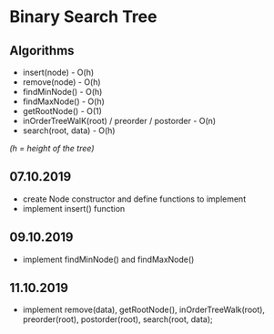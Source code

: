 # Binary Search Tree #

## Algorithms ##
- insert(node) - O(h)
- remove(node) - O(h)
- findMinNode() - O(h) 
- findMaxNode() - O(h)
- getRootNode() - O(1)
- inOrderTreeWalK(root) / preorder / postorder - O(n)
- search(root, data) - O(h) 

_(h = height of the tree)_

## 07.10.2019 ##

- create Node constructor and define functions to implement
- implement insert() function

## 09.10.2019 ##
- implement findMinNode() and findMaxNode()

## 11.10.2019 ##
- implement remove(data), getRootNode(), inOrderTreeWalk(root), preorder(root), postorder(root), search(root, data);

